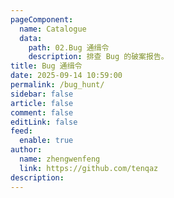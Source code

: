 ```yaml
---
pageComponent: 
  name: Catalogue
  data: 
    path: 02.Bug 通缉令
    description: 排查 Bug 的破案报告。
title: Bug 通缉令
date: 2025-09-14 10:59:00
permalink: /bug_hunt/
sidebar: false
article: false
comment: false
editLink: false
feed: 
  enable: true
author: 
  name: zhengwenfeng
  link: https://github.com/tenqaz
description: 
---
```

